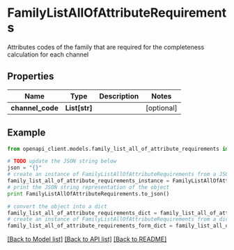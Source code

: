 # FamilyListAllOfAttributeRequirements

Attributes codes of the family that are required for the completeness calculation for each channel

## Properties
Name | Type | Description | Notes
------------ | ------------- | ------------- | -------------
**channel_code** | **List[str]** |  | [optional] 

## Example

```python
from openapi_client.models.family_list_all_of_attribute_requirements import FamilyListAllOfAttributeRequirements

# TODO update the JSON string below
json = "{}"
# create an instance of FamilyListAllOfAttributeRequirements from a JSON string
family_list_all_of_attribute_requirements_instance = FamilyListAllOfAttributeRequirements.from_json(json)
# print the JSON string representation of the object
print FamilyListAllOfAttributeRequirements.to_json()

# convert the object into a dict
family_list_all_of_attribute_requirements_dict = family_list_all_of_attribute_requirements_instance.to_dict()
# create an instance of FamilyListAllOfAttributeRequirements from a dict
family_list_all_of_attribute_requirements_form_dict = family_list_all_of_attribute_requirements.from_dict(family_list_all_of_attribute_requirements_dict)
```
[[Back to Model list]](../README.md#documentation-for-models) [[Back to API list]](../README.md#documentation-for-api-endpoints) [[Back to README]](../README.md)


